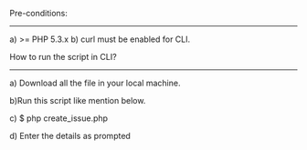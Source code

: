 Pre-conditions:
******************

a) >= PHP 5.3.x
b) curl must be enabled for CLI.


How to run the script in CLI?
*******************************

a) Download all the file in your local machine.

b)Run this script like mention below.

c) $ php create_issue.php

d) Enter the details as prompted
